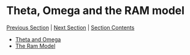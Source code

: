 # Theta, Omega and the RAM model <!-- omit in toc -->

[Previous Section][prev] | [Next Section][next] | [Section Contents][index]

[prev]: ../02onotation/index.md
[next]: ../04searches/index.md
[index]: ./index.md

- [Theta and Omega](./01thetaomega.md)
- [The Ram Model](./02ram-model.md)